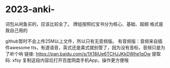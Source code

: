 # 2023-anki-
词包从闲鱼买的，应该比较全了。
牌组按照红宝书分为核心、基础、超纲
格式是我自己用的

github暂时不会上传25M以上文件，所以只有无音频版。
有音频版：音频来自插件awesome tts，有道语音，英式还是美式就别管了，因为没有音标，音频只是为了听个响
链接: https://pan.baidu.com/s/1X18iUe6TCHJJKkDWhe1qOw 提取码: xfsy 复制这段内容后打开百度网盘手机App，操作更方便哦
